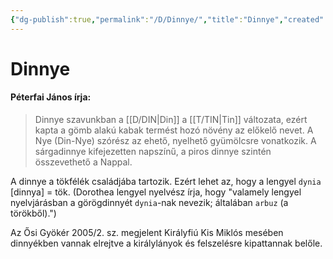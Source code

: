 ```yaml
---
{"dg-publish":true,"permalink":"/D/Dinnye/","title":"Dinnye","created":"2024-04-25T13:00","updated":"2024-04-27T00:17"}
---
```



# Dinnye

#### Péterfai János írja:

> Dinnye szavunkban a [[D/DIN\|Din]] a [[T/TIN\|Tin]] változata, ezért kapta a gömb alakú kabak termést hozó növény az előkelő nevet. A Nye (Din-Nye) szórész az ehető, nyelhető gyümölcsre vonatkozik. A sárgadinnye kifejezetten napszínű, a piros dinnye szintén összevethető a Nappal.  

A dinnye a tökfélék családjába tartozik. Ezért lehet az, hogy a lengyel `dynia` \[dinnya\] = tök. (Dorothea lengyel nyelvész írja, hogy "valamely lengyel nyelvjárásban a görögdinnyét `dynia`-nak nevezik; általában `arbuz` (a törökből).")  

Az Ősi Gyökér 2005/2. sz. megjelent Királyfiú Kis Miklós mesében dinnyékben vannak elrejtve a királylányok és felszelésre kipattannak belőle.  